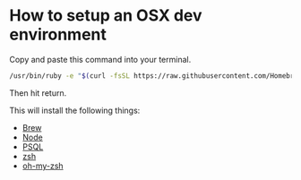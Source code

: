 # How to setup an OSX dev environment

Copy and paste this command into your terminal.

```bash
/usr/bin/ruby -e "$(curl -fsSL https://raw.githubusercontent.com/Homebrew/install/master/install)" && brew install node && brew install postgresql && brew install zsh zsh-completions && sh -c "$(curl -fsSL https://raw.githubusercontent.com/robbyrussell/oh-my-zsh/master/tools/install.sh)"

```

Then hit return.

This will install the following things:

- [Brew](https://brew.sh/)
- [Node](https://nodejs.org/en/)
- [PSQL](https://www.postgresql.org/)
- [zsh](https://www.zsh.org/)
- [oh-my-zsh](https://ohmyz.sh/)
